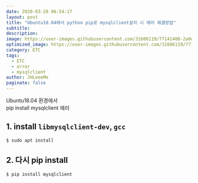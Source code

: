 ```yaml
---
date: 2020-03-20 06:54:17
layout: post
title: "Ubuntu18.04에서 python pip로 mysqlclient설치 시 에러 해결방법"
subtitle: 
description:
image: https://user-images.githubusercontent.com/31606119/77141408-2a0d4800-6ac0-11ea-82c2-daa0a1e2e8ea.png
optimized_image: https://user-images.githubusercontent.com/31606119/77141408-2a0d4800-6ac0-11ea-82c2-daa0a1e2e8ea.png
category: ETC
tags:
  - ETC
  - error
  - mysqlclient
author: JHLeeeMe
paginate: false
---
```


Ubuntu18.04 환경에서  
pip install mysqlclient 에러

## 1. install ```libmysqlclient-dev```, ```gcc```
```bash
$ sudo apt install 
```

## 2. 다시 pip install
```bash
$ pip install mysqlclient
```

